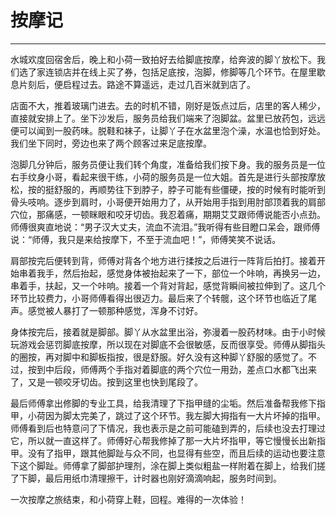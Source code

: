 <!--
 * @Author: 蔡鑫 1058360098@qq.com
 * @Date: 2024-08-21 15:23:46
 * @LastEditors: 蔡鑫 1058360098@qq.com
 * @LastEditTime: 2024-08-21 15:23:55
 * @FilePath: \docsify\docs\articles\journey\j13.md
 * @Description: 这是默认设置,请设置`customMade`, 打开koroFileHeader查看配置 进行设置: https://github.com/OBKoro1/koro1FileHeader/wiki/%E9%85%8D%E7%BD%AE
-->
# 按摩记
---

水城欢度回宿舍后，晚上和小荷一致拍好去给脚底按摩，给奔波的脚丫放松下。我们选了家连锁店并在线上买了券，包括足底按，泡脚，修脚等几个环节。在屋里歇息片刻后，便启程过去。路途不算遥远，走过几百米就到店了。

店面不大，推着玻璃门进去。去的时机不错，刚好是饭点过后，店里的客人稀少，直接就安排上了。坐下沙发后，服务员给我们端来了泡脚盆。盆里已放药包，远远便可以闻到一股药味。脱鞋和袜子，让脚丫子在水盆里泡个澡，水温也恰到好处。我们坐下同时，旁边也来了两个顾客过来足底按摩。

泡脚几分钟后，服务员便让我们转个角度，准备给我们按下身。我的服务员是一位右手纹身小哥，看起来很干练，小荷的服务员是一位大姐。首先是进行头部按摩放松，按的挺舒服的，再顺势往下到脖子，脖子可能有些僵硬，按的时候有时能听到骨头吱响。逐步到肩时，小哥便开始用力了，从开始用手指到用肘部顶着我的肩部穴位，那痛感，一顿眯眼和咬牙切齿。我忍着痛，期期艾艾跟师傅说能否小点劲。师傅很爽直地说：“男子汉大丈夫，流血不流泪。”我听得有些目瞪口呆会，跟师傅说：“师傅，我只是来给按摩下，不至于流血吧！”，师傅笑笑不说话。

肩部按完后便转到背，师傅对背各个地方进行揉按之后进行一阵背后拍打。接着开始串着我手，然后抬起，感觉身体被抬起来了一下，部位一个咔响，再换另一边，串着手，扶起，又一个咔响。接着一个背对背起，感觉背瞬间被拉伸到了。这几个环节比较费力，小哥师傅看得出很迈力。最后来了个转髋，这个环节也临近了尾声。感觉被人暴打了一顿那种感觉，浑身不讨好。

身体按完后，接着就是脚部。脚丫从水盆里出浴，弥漫着一股药材味。由于小时候玩游戏会惩罚脚底按摩，所以现在对脚底不会很敏感，反而很享受。师傅从脚指头的圈按，再对脚中和脚板指按，很是舒服。好久没有这种脚丫舒服的感觉了。不过，按到中后段，师傅两个手指对着脚底的两个穴位一用劲，差点口水都飞出来了，又是一顿咬牙切齿。按到这里也快到尾段了。

最后师傅拿出修脚的专业工具，给我清理了下指甲缝的尘垢。然后准备帮我修下指甲，小荷因为脚太完美了，跳过了这个环节。我左脚大拇指有一大片坏掉的指甲。师傅看到后也特意问了下情况，我也表示是之前可能磕到弄的，后续也没去打理过它，所以就一直这样了。师傅好心帮我修掉了那一大片坏指甲，等它慢慢长出新指甲。没有了指甲，跟其他脚趾与众不同，也显得有些空，而且后续的运动也要注意下这个脚趾。师傅拿了脚部护理剂，涂在脚上类似粗盐一样附着在脚上，给我们搓了下脚，最后用纸巾清理擦干，计时器也刚好滴滴响起，服务时间到。

一次按摩之旅结束，和小荷穿上鞋，回程。难得的一次体验！